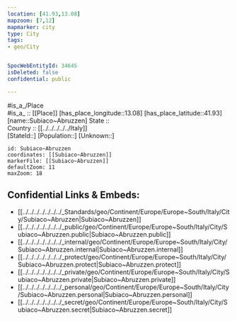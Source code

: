 ```yaml
---
location: [41.93,13.08] 
mapzoom: [7,12] 
mapmarker: city 
type: City
tags:
- geo/City


SpocWebEntityId: 34645
isDeleted: false
confidential: public

---
```

#is_a_/Place  
#is_a_ :: [[Place]] 
[has_place_longitude::13.08] 
[has_place_latitude::41.93] 
[name::Subiaco~Abruzzen] 
State ::  
Country :: [[../../../../../Italy]]  
[StateId::] 
[Population::] 
[Unknown::] 


```leaflet
id: Subiaco~Abruzzen
coordinates: [[Subiaco~Abruzzen]] 
markerFile: [[Subiaco~Abruzzen]] 
defaultZoom: 11 
maxZoom: 18
```


## Confidential Links & Embeds: 
- [[../../../../../../../_Standards/geo/Continent/Europe/Europe~South/Italy/City/Subiaco~Abruzzen|Subiaco~Abruzzen]] 
- [[../../../../../../../_public/geo/Continent/Europe/Europe~South/Italy/City/Subiaco~Abruzzen.public|Subiaco~Abruzzen.public]] 
- [[../../../../../../../_internal/geo/Continent/Europe/Europe~South/Italy/City/Subiaco~Abruzzen.internal|Subiaco~Abruzzen.internal]] 
- [[../../../../../../../_protect/geo/Continent/Europe/Europe~South/Italy/City/Subiaco~Abruzzen.protect|Subiaco~Abruzzen.protect]] 
- [[../../../../../../../_private/geo/Continent/Europe/Europe~South/Italy/City/Subiaco~Abruzzen.private|Subiaco~Abruzzen.private]] 
- [[../../../../../../../_personal/geo/Continent/Europe/Europe~South/Italy/City/Subiaco~Abruzzen.personal|Subiaco~Abruzzen.personal]] 
- [[../../../../../../../_secret/geo/Continent/Europe/Europe~South/Italy/City/Subiaco~Abruzzen.secret|Subiaco~Abruzzen.secret]] 
